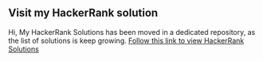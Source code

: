 ## Visit my HackerRank solution

Hi, My HackerRank Solutions has been moved in a dedicated repository, as the list of solutions is keep growing. 
[Follow this link to view HackerRank Solutions](https://github.com/omonimus1/HackerRank-Solutions)
